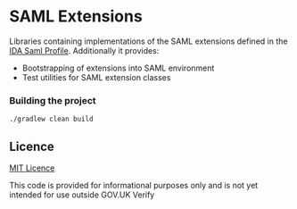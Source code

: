 
# SAML Extensions

Libraries containing implementations of the SAML extensions defined in the
[IDA Saml Profile](https://www.gov.uk/government/publications/identity-assurance-hub-service-saml-20-profile).
Additionally it provides:

* Bootstrapping of extensions into SAML environment
* Test utilities for SAML extension classes

### Building the project

`./gradlew clean build`

## Licence

[MIT Licence](LICENCE)

This code is provided for informational purposes only and is not yet intended for use outside GOV.UK Verify
